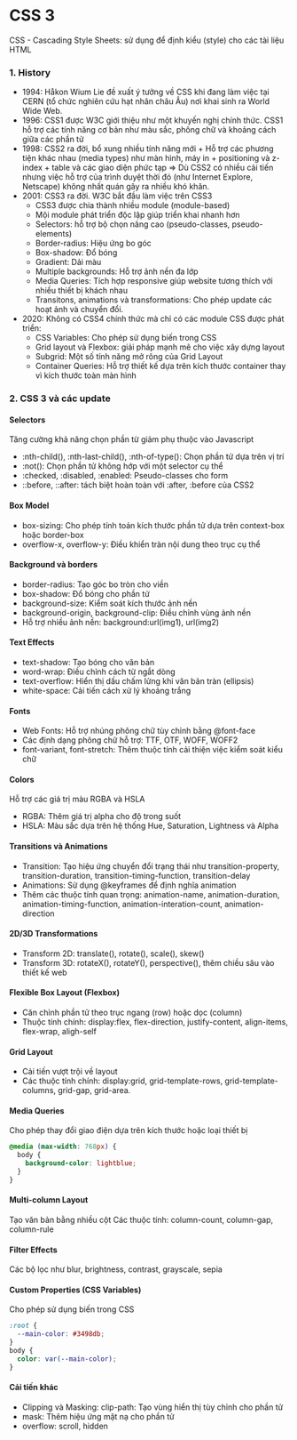 # CSS 3

CSS - Cascading Style Sheets: sử dụng để định kiểu (style) cho các tài liệu HTML

### 1. History

- 1994: Håkon Wium Lie đề xuất ý tưởng về CSS khi đang làm việc tại CERN (tổ chức nghiên cứu hạt nhân châu Âu) nơi khai sinh ra World Wide Web.
- 1996: CSS1 được W3C giới thiệu như một khuyến nghị chính thức. CSS1 hỗ trợ các tính năng cơ bản như màu sắc, phông chữ và khoảng cách giữa các phần tử
- 1998: CSS2 ra đời, bổ xung nhiều tính năng mới + Hỗ trợ các phương tiện khác nhau (media types) như màn hình, máy in + positioning và z-index + table và các giao diện phức tạp
  => Dù CSS2 có nhiều cải tiến nhưng việc hỗ trợ của trình duyệt thời đó (như Internet Explore, Netscape) không nhất quán gây ra nhiều khó khăn.
- 2001: CSS3 ra đời. W3C bắt đầu làm việc trên CSS3
  - CSS3 được chia thành nhiều module (module-based)
  - Mội module phát triển độc lập giúp triển khai nhanh hơn
  - Selectors: hỗ trợ bộ chọn nâng cao (pseudo-classes, pseudo-elements)
  - Border-radius: Hiệu ứng bo góc
  - Box-shadow: Đổ bóng
  - Gradient: Dải màu
  - Multiple backgrounds: Hỗ trợ ảnh nền đa lớp
  - Media Queries: Tích hợp responsive giúp website tương thích với nhiều thiết bị khách nhau
  - Transitons, animations và transformations: Cho phép update các hoạt ảnh và chuyển đổi.
- 2020: Không có CSS4 chính thức mà chỉ có các module CSS được phát triển:
  - CSS Variables: Cho phép sử dụng biến trong CSS
  - Grid layout và Flexbox: giải pháp mạnh mẽ cho việc xây dựng layout
  - Subgrid: Một số tính năng mở rông của Grid Layout
  - Container Queries: Hỗ trợ thiết kế dựa trên kích thước container thay vì kích thước toàn màn hình

### 2. CSS 3 và các update

#### Selectors

Tăng cường khả năng chọn phần từ giảm phụ thuộc vào Javascript

- :nth-child(), :nth-last-child(), :nth-of-type(): Chọn phần tử dựa trên vị trí
- :not(): Chọn phần tử không hớp với một selector cụ thể
- :checked, :disabled, :enabled: Pseudo-classes cho form
- ::before, ::after: tách biệt hoàn toàn với :after, :before của CSS2

#### Box Model

- box-sizing: Cho phép tính toán kích thước phần tử dựa trên context-box hoặc border-box
- overflow-x, overflow-y: Điều khiển tràn nội dung theo trục cụ thể

#### Background và borders

- border-radius: Tạo góc bo tròn cho viền
- box-shadow: Đổ bóng cho phần tử
- background-size: Kiểm soát kích thước ảnh nền
- background-origin, background-clip: Điều chỉnh vùng ảnh nền
- Hỗ trợ nhiều ảnh nền: background:url(img1), url(img2)

#### Text Effects

- text-shadow: Tạo bóng cho văn bản
- word-wrap: Điều chỉnh cách từ ngắt dòng
- text-overflow: Hiển thị dấu chấm lửng khi văn bản tràn (ellipsis)
- white-space: Cải tiến cách xử lý khoảng trắng

#### Fonts

- Web Fonts: Hỗ trợ nhúng phông chữ tùy chỉnh bằng @font-face
- Các định dạng phông chữ hỗ trợ: TTF, OTF, WOFF, WOFF2
- font-variant, font-stretch: Thêm thuộc tính cải thiện việc kiểm soát kiểu chữ

#### Colors

Hỗ trợ các giá trị màu RGBA và HSLA

- RGBA: Thêm giá trị alpha cho độ trong suốt
- HSLA: Màu sắc dựa trên hệ thống Hue, Saturation, Lightness và Alpha

#### Transitions và Animations

- Transition: Tạo hiệu ứng chuyển đổi trạng thái như transition-property, transition-duration, transition-timing-function, transition-delay
- Animations: Sử dụng @keyframes để định nghĩa animation
- Thêm các thuộc tính quan trọng: animation-name, animation-duration, animation-timing-function, animation-interation-count, animation-direction

#### 2D/3D Transformations

- Transform 2D: translate(), rotate(), scale(), skew()
- Transform 3D: rotateX(), rotateY(), perspective(), thêm chiều sâu vào thiết kế web

#### Flexible Box Layout (Flexbox)

- Căn chỉnh phần tử theo trục ngang (row) hoặc dọc (column)
- Thuộc tính chính: display:flex, flex-direction, justify-content, align-items, flex-wrap, aligh-self

#### Grid Layout

- Cải tiến vượt trội về layout
- Các thuộc tính chính: display:grid, grid-template-rows, grid-template-columns, grid-gap, grid-area.

#### Media Queries

Cho phép thay đổi giao điện dựa trên kích thước hoặc loại thiết bị

```css
@media (max-width: 768px) {
  body {
    background-color: lightblue;
  }
}
```

#### Multi-column Layout

Tạo văn bản bằng nhiều cột
Các thuộc tính: column-count, column-gap, column-rule

#### Filter Effects

Các bộ lọc như blur, brightness, contrast, grayscale, sepia

#### Custom Properties (CSS Variables)

Cho phép sử dụng biến trong CSS

```css
:root {
  --main-color: #3498db;
}
body {
  color: var(--main-color);
}
```

#### Cải tiến khác

- Clipping và Masking: clip-path: Tạo vùng hiển thị tùy chỉnh cho phần tử
- mask: Thêm hiệu ứng mặt nạ cho phần tử
- overflow: scroll, hidden
